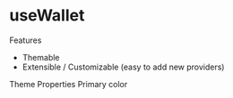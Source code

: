 # useWallet

Features

- Themable
- Extensible / Customizable (easy to add new providers)

Theme Properties
    Primary color

